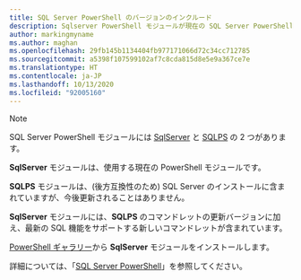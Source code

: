 ```yaml
---
title: SQL Server PowerShell のバージョンのインクルード
description: Sqlserver PowerShell モジュールが現在の SQL Server PowerShell コマンド セットであることについて説明します。
author: markingmyname
ms.author: maghan
ms.openlocfilehash: 29fb145b1134404fb977171066d72c34cc712785
ms.sourcegitcommit: a5398f107599102af7c8cda815d8e5e9a367ce7e
ms.translationtype: HT
ms.contentlocale: ja-JP
ms.lasthandoff: 10/13/2020
ms.locfileid: "92005160"
---
```

> [!NOTE]
> SQL Server PowerShell モジュールには [SqlServer](https://docs.microsoft.com/powershell/module/sqlserver) と [SQLPS](https://docs.microsoft.com/powershell/module/sqlps) の 2 つがあります。
>
> **SqlServer** モジュールは、使用する現在の PowerShell モジュールです。
>
> **SQLPS** モジュールは、(後方互換性のため) SQL Server のインストールに含まれていますが、今後更新されることはありません。
>
> **SqlServer** モジュールには、**SQLPS** のコマンドレットの更新バージョンに加え、最新の SQL 機能をサポートする新しいコマンドレットが含まれています。
>
> [PowerShell ギャラリー](https://www.powershellgallery.com/packages/SqlServer)から **SqlServer** モジュールをインストールします。
>
> 詳細については、「[SQL Server PowerShell](../powershell/sql-server-powershell.md)」を参照してください。